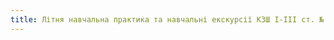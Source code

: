 ```yaml
---
title: Літня навчальна практика та навчальні екскурсії КЗШ I-III ст. № 55
---
```


<slideshow id="_/72157644741238048" />
